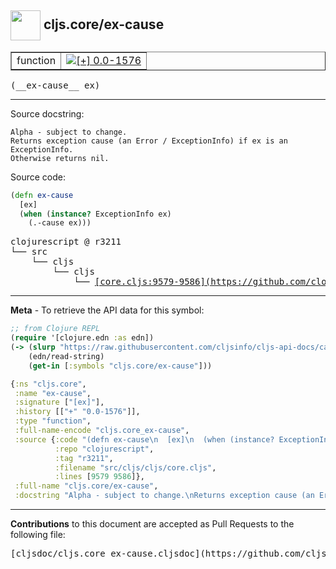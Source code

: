 ## <img width="48px" valign="middle" src="http://i.imgur.com/Hi20huC.png"> cljs.core/ex-cause

 <table border="1">
<tr>

<td>function</td>
<td><a href="https://github.com/cljsinfo/cljs-api-docs/tree/0.0-1576"><img valign="middle" alt="[+] 0.0-1576" src="https://img.shields.io/badge/+-0.0--1576-lightgrey.svg"></a> </td>
</tr>
</table>

 <samp>
(__ex-cause__ ex)<br>
</samp>

---




Source docstring:

```
Alpha - subject to change.
Returns exception cause (an Error / ExceptionInfo) if ex is an
ExceptionInfo.
Otherwise returns nil.
```

Source code:

```clj
(defn ex-cause
  [ex]
  (when (instance? ExceptionInfo ex)
    (.-cause ex)))
```

 <pre>
clojurescript @ r3211
└── src
    └── cljs
        └── cljs
            └── <ins>[core.cljs:9579-9586](https://github.com/clojure/clojurescript/blob/r3211/src/cljs/cljs/core.cljs#L9579-L9586)</ins>
</pre>


---

__Meta__ - To retrieve the API data for this symbol:

```clj
;; from Clojure REPL
(require '[clojure.edn :as edn])
(-> (slurp "https://raw.githubusercontent.com/cljsinfo/cljs-api-docs/catalog/cljs-api.edn")
    (edn/read-string)
    (get-in [:symbols "cljs.core/ex-cause"]))
```

```clj
{:ns "cljs.core",
 :name "ex-cause",
 :signature ["[ex]"],
 :history [["+" "0.0-1576"]],
 :type "function",
 :full-name-encode "cljs.core_ex-cause",
 :source {:code "(defn ex-cause\n  [ex]\n  (when (instance? ExceptionInfo ex)\n    (.-cause ex)))",
          :repo "clojurescript",
          :tag "r3211",
          :filename "src/cljs/cljs/core.cljs",
          :lines [9579 9586]},
 :full-name "cljs.core/ex-cause",
 :docstring "Alpha - subject to change.\nReturns exception cause (an Error / ExceptionInfo) if ex is an\nExceptionInfo.\nOtherwise returns nil."}

```

---

__Contributions__ to this document are accepted as Pull Requests to the following file:

 <pre>
[cljsdoc/cljs.core_ex-cause.cljsdoc](https://github.com/cljsinfo/cljs-api-docs/blob/master/cljsdoc/cljs.core_ex-cause.cljsdoc)
</pre>

